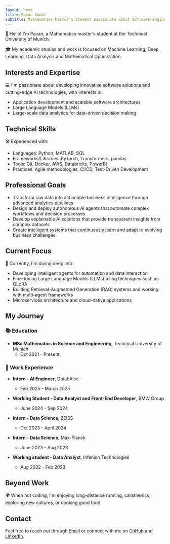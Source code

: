```yaml
---
layout: home
title: Pavan Kumar
subtitle: Mathematics Master's Student passionate about Software Engineering, AI, and Machine Learning
---
```


👋 Hello! I'm Pavan, a Mathematics master's student at the Technical University of Munich.

🎓 My academic studies and work is focused on Machine Learning, Deep Learning, Data Analysis and Mathematical Optimization.

## Interests and Expertise

💻 I'm passionate about developing innovative software solutions and cutting-edge AI technologies, with interests in:

- Application development and scalable software architectures
- Large Language Models (LLMs)
- Large-scale data analytics for data-driven decision making

## Technical Skills

🛠️ Experienced with:

- Languages: Python, MATLAB, SQL
- Frameworks/Libraries: PyTorch, Transformers, pandas
- Tools: Git, Docker, AWS, Databricks, PowerBI
- Practices: Agile methodologies, CI/CD, Test-Driven Development

## Professional Goals

- Transform raw data into actionable business intelligence through advanced analytics pipelines
- Design and deploy autonomous AI agents that automate complex workflows and decision processes
- Develop explainable AI solutions that provide transparent insights from complex datasets
- Create intelligent systems that continuously learn and adapt to evolving business challenges

## Current Focus

🌱 Currently, I'm diving deep into:

- Developing intelligent agents for automation and data interaction
- Fine-tuning Large Language Models (LLMs) using techniques such as QLoRA
- Building Retrieval-Augmented Generation (RAG) systems and working with multi-agent frameworks
- Microservices architecture and cloud-native applications

## My Journey

### 📚 Education

- **MSc Mathematics in Science and Engineering**, Technical University of Munich
  - Oct 2021 - Present


### 💼 Work Experience

- **Intern - AI Engineer**, DatabAIse 
  - Feb 2025 - March 2025

- **Working Student - Data Analyst and Front-End Developer**, BMW Group
  - June 2024 - Sep 2024

- **Intern - Data Science**, ZEISS
  - Oct 2023 - April 2024

- **Intern - Data Science**, Max-Planck
  - June 2023 - Aug 2023

- **Working student - Data Analyst**, Infenion Technologies
  - Aug 2022 - Feb 2023



## Beyond Work

🌍 When not coding, I'm enjoying long-distance running, calisthenics, exploring new cultures, or cooking good food.

## Contact

Feel free to reach out through [Email](mailto:pavanln049@gmail.com) or connect with me on [GitHub](https://github.com/Pavan-AIML/) and [LinkedIn](https://www.linkedin.com/in/kumar-pavan/).
